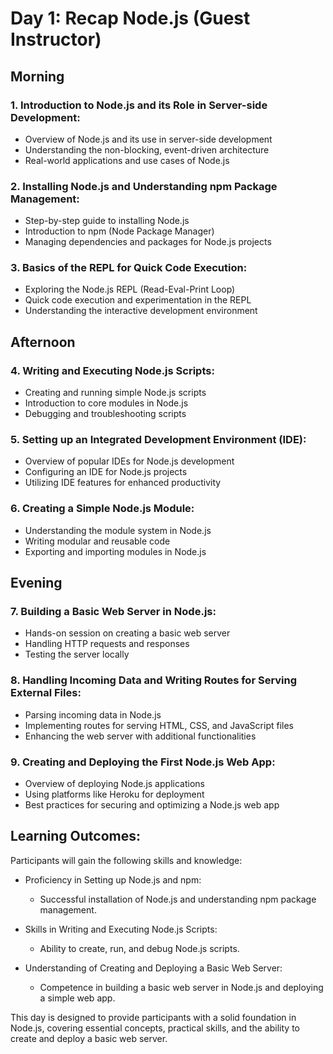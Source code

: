 # Day 1: Recap Node.js (Guest Instructor)

## Morning

### 1. Introduction to Node.js and its Role in Server-side Development:

- Overview of Node.js and its use in server-side development
- Understanding the non-blocking, event-driven architecture
- Real-world applications and use cases of Node.js

### 2. Installing Node.js and Understanding npm Package Management:

- Step-by-step guide to installing Node.js
- Introduction to npm (Node Package Manager)
- Managing dependencies and packages for Node.js projects

### 3. Basics of the REPL for Quick Code Execution:

- Exploring the Node.js REPL (Read-Eval-Print Loop)
- Quick code execution and experimentation in the REPL
- Understanding the interactive development environment

## Afternoon

### 4. Writing and Executing Node.js Scripts:

- Creating and running simple Node.js scripts
- Introduction to core modules in Node.js
- Debugging and troubleshooting scripts

### 5. Setting up an Integrated Development Environment (IDE):

- Overview of popular IDEs for Node.js development
- Configuring an IDE for Node.js projects
- Utilizing IDE features for enhanced productivity

### 6. Creating a Simple Node.js Module:

- Understanding the module system in Node.js
- Writing modular and reusable code
- Exporting and importing modules in Node.js

## Evening

### 7. Building a Basic Web Server in Node.js:

- Hands-on session on creating a basic web server
- Handling HTTP requests and responses
- Testing the server locally

### 8. Handling Incoming Data and Writing Routes for Serving External Files:

- Parsing incoming data in Node.js
- Implementing routes for serving HTML, CSS, and JavaScript files
- Enhancing the web server with additional functionalities

### 9. Creating and Deploying the First Node.js Web App:

- Overview of deploying Node.js applications
- Using platforms like Heroku for deployment
- Best practices for securing and optimizing a Node.js web app

## Learning Outcomes:

Participants will gain the following skills and knowledge:

- Proficiency in Setting up Node.js and npm:
  - Successful installation of Node.js and understanding npm package management.

- Skills in Writing and Executing Node.js Scripts:
  - Ability to create, run, and debug Node.js scripts.

- Understanding of Creating and Deploying a Basic Web Server:
  - Competence in building a basic web server in Node.js and deploying a simple web app.

This day is designed to provide participants with a solid foundation in Node.js, covering essential concepts, practical skills, and the ability to create and deploy a basic web server.
